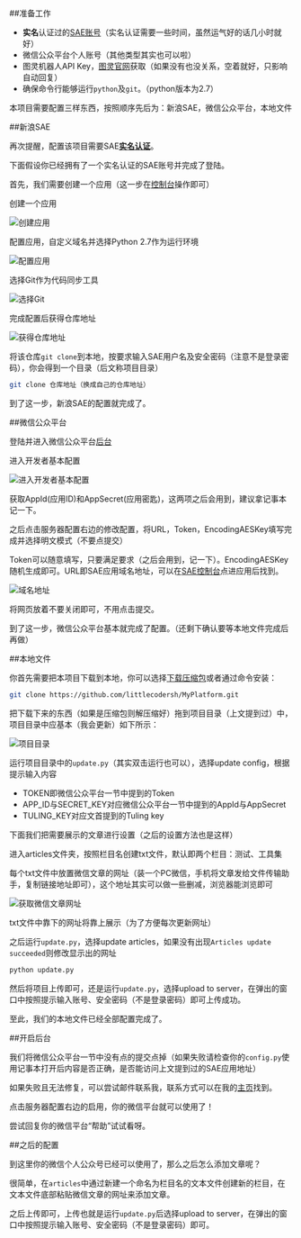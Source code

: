 ##准备工作
* **实名**认证过的[SAE账号](http://sae.sina.com.cn/)（实名认证需要一些时间，虽然运气好的话几小时就好）
* 微信公众平台个人账号（其他类型其实也可以啦）
* 图灵机器人API Key，[图灵官网](http://tuling123.com/)获取（如果没有也没关系，空着就好，只影响自动回复）
* 确保命令行能够运行`python`及`git`。（python版本为2.7）

本项目需要配置三样东西，按照顺序先后为：新浪SAE，微信公众平台，本地文件

##新浪SAE

再次提醒，配置该项目需要SAE[**实名认证**](http://www.sinacloud.com/ucenter/realshow.html)。

下面假设你已经拥有了一个实名认证的SAE账号并完成了登陆。

首先，我们需要创建一个应用（这一步在[控制台](http://sae.sina.com.cn/)操作即可）

创建一个应用

![创建应用](http://7xrip4.com1.z0.glb.clouddn.com/MyPlatform%2F%E5%88%9B%E5%BB%BA%E5%BA%94%E7%94%A8.png)

配置应用，自定义域名并选择Python 2.7作为运行环境

![配置应用](http://7xrip4.com1.z0.glb.clouddn.com/MyPlatform%2F%E9%85%8D%E7%BD%AE%E5%BA%94%E7%94%A8.png)

选择Git作为代码同步工具

![选择Git](http://7xrip4.com1.z0.glb.clouddn.com/MyPlatform%2F%E9%80%89%E6%8B%A9Git.png)

完成配置后获得仓库地址

![获得仓库地址](http://7xrip4.com1.z0.glb.clouddn.com/MyPlatform%2F%E8%8E%B7%E5%BE%97%E4%BB%93%E5%BA%93%E5%9C%B0%E5%9D%80.png)

将该仓库`git clone`到本地，按要求输入SAE用户名及安全密码（注意不是登录密码），你会得到一个目录（后文称项目目录）

```bash
git clone 仓库地址（换成自己的仓库地址）
```

到了这一步，新浪SAE的配置就完成了。

##微信公众平台

登陆并进入微信公众平台[后台](http://mp.weixin.qq.com)

进入开发者基本配置

![进入开发者基本配置](http://7xrip4.com1.z0.glb.clouddn.com/MyPlatform%2F%E8%BF%9B%E5%85%A5%E5%BC%80%E5%8F%91%E8%80%85%E5%9F%BA%E6%9C%AC%E9%85%8D%E7%BD%AE.png)

获取AppId(应用ID)和AppSecret(应用密匙)，这两项之后会用到，建议拿记事本记一下。

之后点击服务器配置右边的修改配置，将URL，Token，EncodingAESKey填写完成并选择明文模式（不要点提交）

Token可以随意填写，只要满足要求（之后会用到，记一下）。EncodingAESKey随机生成即可。URL即SAE应用域名地址，可以在[SAE控制台](http://sae.sina.com.cn)点进应用后找到。

![域名地址](http://7xrip4.com1.z0.glb.clouddn.com/MyPlatform%2F%E5%9F%9F%E5%90%8D%E5%9C%B0%E5%9D%80.png)

将网页放着不要关闭即可，不用点击提交。

到了这一步，微信公众平台基本就完成了配置。（还剩下确认要等本地文件完成后再做）

##本地文件

你首先需要把本项目下载到本地，你可以选择[下载压缩包](https://github.com/littlecodersh/MyPlatform/archive/master.zip)或者通过命令安装：

```bash
git clone https://github.com/littlecodersh/MyPlatform.git
```

把下载下来的东西（如果是压缩包则解压缩好）拖到项目目录（上文提到过）中，项目目录中应基本（我会更新）如下所示：

![项目目录](http://7xrip4.com1.z0.glb.clouddn.com/MyPlatform%2F%E9%A1%B9%E7%9B%AE%E7%9B%AE%E5%BD%95.png)

运行项目目录中的`update.py`（其实双击运行也可以），选择update config，根据提示输入内容
* TOKEN即微信公众平台一节中提到的Token
* APP_ID与SECRET_KEY对应微信公众平台一节中提到的AppId与AppSecret
* TULING_KEY对应文首提到的Tuling key

下面我们把需要展示的文章进行设置（之后的设置方法也是这样）

进入articles文件夹，按照栏目名创建txt文件，默认即两个栏目：测试、工具集

每个txt文件中放置微信文章的网址（装一个PC微信，手机将文章发给文件传输助手，复制链接地址即可），这个地址其实可以做一些删减，浏览器能浏览即可

![获取微信文章网址](http://7xrip4.com1.z0.glb.clouddn.com/MyPlatform%2F%E8%8E%B7%E5%8F%96%E5%BE%AE%E4%BF%A1%E6%96%87%E7%AB%A0%E7%BD%91%E5%9D%80.png)

txt文件中靠下的网址将靠上展示（为了方便每次更新网址）

之后运行`update.py`，选择update articles，如果没有出现`Articles update succeeded`则修改显示出的网址

```bash
python update.py
```

然后将项目上传即可，还是运行`update.py`，选择upload to server，在弹出的窗口中按照提示输入账号、安全密码（不是登录密码）即可上传成功。

至此，我们的本地文件已经全部配置完成了。

##开启后台

我们将微信公众平台一节中没有点的提交点掉（如果失败请检查你的`config.py`使用记事本打开后内容是否正确，是否能访问上文提到过的SAE应用地址）

如果失败且无法修复，可以尝试邮件联系我，联系方式可以在我的[主页](https://github.com/littlecodersh)找到。

点击服务器配置右边的启用，你的微信平台就可以使用了！

尝试回复你的微信平台“帮助”试试看呀。

##之后的配置

到这里你的微信个人公众号已经可以使用了，那么之后怎么添加文章呢？

很简单，在`articles`中通过新建一个命名为栏目名的文本文件创建新的栏目，在文本文件底部粘贴微信文章的网址来添加文章。

之后上传即可，上传也就是运行`update.py`后选择upload to server，在弹出的窗口中按照提示输入账号、安全密码（不是登录密码）即可。
